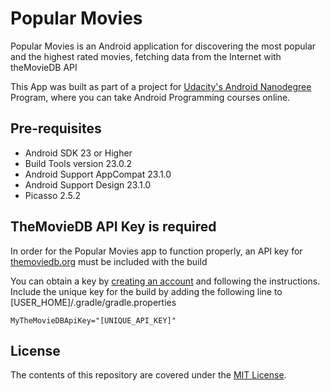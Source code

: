 # Popular Movies

Popular Movies is an Android application for discovering the most popular and the highest rated movies, fetching data from the Internet with theMovieDB API

This App was built as part of a project for [Udacity's Android Nanodegree](https://www.udacity.com/nanodegrees-new-s/nd801) Program, where you can take Android Programming courses online.

## Pre-requisites
  * Android SDK 23 or Higher
  * Build Tools version 23.0.2
  * Android Support AppCompat 23.1.0
  * Android Support Design 23.1.0
  * Picasso 2.5.2

## TheMovieDB API Key is required

In order for the Popular Movies app to function properly, an API key for [themoviedb.org](https://www.themoviedb.org/) must be included with the build

You can obtain a key by [creating an account](https://www.themoviedb.org/account/signup) and following the instructions. Include the unique key for the build by adding the following line to [USER_HOME]/.gradle/gradle.properties

`MyTheMovieDBApiKey="[UNIQUE_API_KEY]"`


## License

The contents of this repository are covered under the [MIT License](LICENSE.txt).
